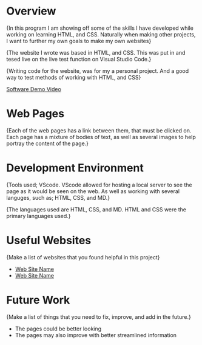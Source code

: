 # Overview

{In this program I am showing off some of the skills I have developed while working on learning HTML, and CSS.
Naturally when making other projects, I want to further my own goals to make my own websites}

{The website I wrote was based in HTML, and CSS. This was put in and tesed live on the live test function on Visual Studio Code.}

{Writing code for the website, was for my a personal project. And a good way to test methods of working with HTML, and CSS}


[Software Demo Video](https://youtu.be/BMNjVBo5JbA)

# Web Pages

{Each of the web pages has a link between them, that must be clicked on. Each page has a mixture of bodies of text, as well as several images to help portray the content of the page.}

# Development Environment

{Tools used; VScode. VScode allowed for hosting a local server to see the page as it would be seen on the web. As well as working with several languges, such as; HTML, CSS, and MD.}

{The languages used are HTML, CSS, and MD. HTML and CSS were the primary languages used.}

# Useful Websites

{Make a list of websites that you found helpful in this project}
* [Web Site Name](https://www.w3schools.com/html/html_basic.asp)
* [Web Site Name](https://stackoverflow.com/)

# Future Work

{Make a list of things that you need to fix, improve, and add in the future.}
* The pages could be better looking
* The pages may also improve with better streamlined information